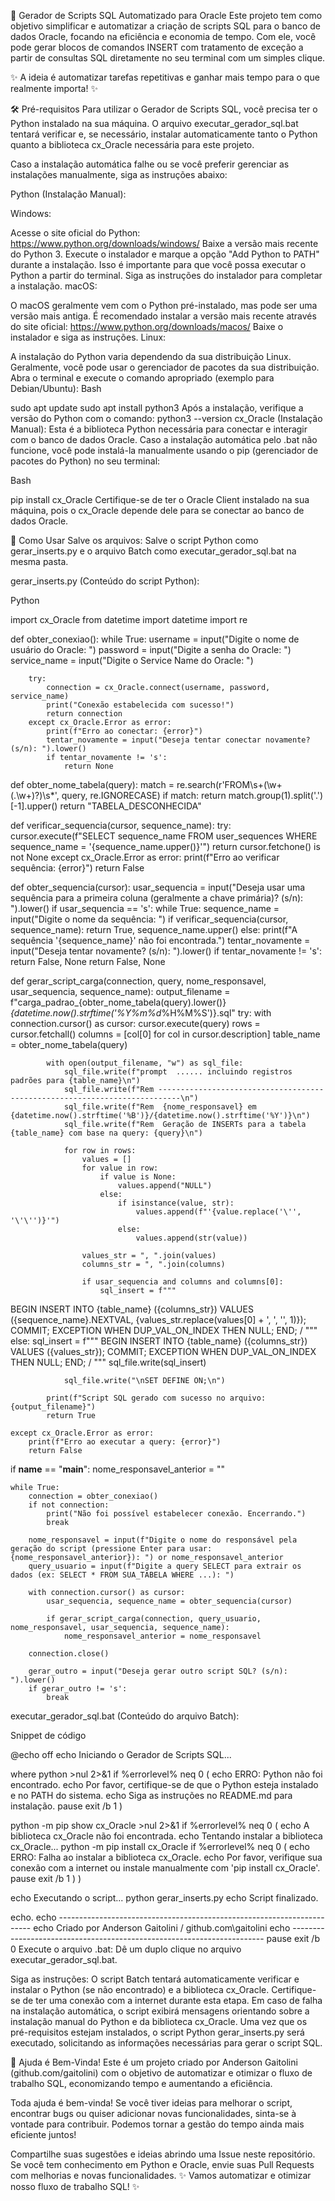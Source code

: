 🚀 Gerador de Scripts SQL Automatizado para Oracle
Este projeto tem como objetivo simplificar e automatizar a criação de scripts SQL para o banco de dados Oracle, focando na eficiência e economia de tempo. Com ele, você pode gerar blocos de comandos INSERT com tratamento de exceção a partir de consultas SQL diretamente no seu terminal com um simples clique.

✨ A ideia é automatizar tarefas repetitivas e ganhar mais tempo para o que realmente importa! ✨

🛠️ Pré-requisitos
Para utilizar o Gerador de Scripts SQL, você precisa ter o Python instalado na sua máquina. O arquivo executar_gerador_sql.bat tentará verificar e, se necessário, instalar automaticamente tanto o Python quanto a biblioteca cx_Oracle necessária para este projeto.

Caso a instalação automática falhe ou se você preferir gerenciar as instalações manualmente, siga as instruções abaixo:

Python (Instalação Manual):

Windows:

Acesse o site oficial do Python: https://www.python.org/downloads/windows/
Baixe a versão mais recente do Python 3.
Execute o instalador e marque a opção "Add Python to PATH" durante a instalação. Isso é importante para que você possa executar o Python a partir do terminal.
Siga as instruções do instalador para completar a instalação.
macOS:

O macOS geralmente vem com o Python pré-instalado, mas pode ser uma versão mais antiga. É recomendado instalar a versão mais recente através do site oficial: https://www.python.org/downloads/macos/
Baixe o instalador e siga as instruções.
Linux:

A instalação do Python varia dependendo da sua distribuição Linux. Geralmente, você pode usar o gerenciador de pacotes da sua distribuição.
Abra o terminal e execute o comando apropriado (exemplo para Debian/Ubuntu):
Bash

sudo apt update
sudo apt install python3
Após a instalação, verifique a versão do Python com o comando: python3 --version
cx_Oracle (Instalação Manual): Esta é a biblioteca Python necessária para conectar e interagir com o banco de dados Oracle. Caso a instalação automática pelo .bat não funcione, você pode instalá-la manualmente usando o pip (gerenciador de pacotes do Python) no seu terminal:

Bash

pip install cx_Oracle
Certifique-se de ter o Oracle Client instalado na sua máquina, pois o cx_Oracle depende dele para se conectar ao banco de dados Oracle.

🚀 Como Usar
Salve os arquivos: Salve o script Python como gerar_inserts.py e o arquivo Batch como executar_gerador_sql.bat na mesma pasta.

gerar_inserts.py (Conteúdo do script Python):

Python

import cx_Oracle
from datetime import datetime
import re

def obter_conexiao():
    while True:
        username = input("Digite o nome de usuário do Oracle: ")
        password = input("Digite a senha do Oracle: ")
        service_name = input("Digite o Service Name do Oracle: ")

        try:
            connection = cx_Oracle.connect(username, password, service_name)
            print("Conexão estabelecida com sucesso!")
            return connection
        except cx_Oracle.Error as error:
            print(f"Erro ao conectar: {error}")
            tentar_novamente = input("Deseja tentar conectar novamente? (s/n): ").lower()
            if tentar_novamente != 's':
                return None

def obter_nome_tabela(query):
    match = re.search(r'FROM\s+(\w+(\.\w+)?)\s*', query, re.IGNORECASE)
    if match:
        return match.group(1).split('.')[-1].upper()
    return "TABELA_DESCONHECIDA"

def verificar_sequencia(cursor, sequence_name):
    try:
        cursor.execute(f"SELECT sequence_name FROM user_sequences WHERE sequence_name = '{sequence_name.upper()}'")
        return cursor.fetchone() is not None
    except cx_Oracle.Error as error:
        print(f"Erro ao verificar sequência: {error}")
        return False

def obter_sequencia(cursor):
    usar_sequencia = input("Deseja usar uma sequência para a primeira coluna (geralmente a chave primária)? (s/n): ").lower()
    if usar_sequencia == 's':
        while True:
            sequence_name = input("Digite o nome da sequência: ")
            if verificar_sequencia(cursor, sequence_name):
                return True, sequence_name.upper()
            else:
                print(f"A sequência '{sequence_name}' não foi encontrada.")
                tentar_novamente = input("Deseja tentar novamente? (s/n): ").lower()
                if tentar_novamente != 's':
                    return False, None
    return False, None

def gerar_script_carga(connection, query, nome_responsavel, usar_sequencia, sequence_name):
    output_filename = f"carga_padrao_{obter_nome_tabela(query).lower()}_{datetime.now().strftime('%Y%m%d_%H%M%S')}.sql"
    try:
        with connection.cursor() as cursor:
            cursor.execute(query)
            rows = cursor.fetchall()
            columns = [col[0] for col in cursor.description]
            table_name = obter_nome_tabela(query)

            with open(output_filename, "w") as sql_file:
                sql_file.write(f"prompt  ...... incluindo registros padrões para {table_name}\n")
                sql_file.write(f"Rem ---------------------------------------------------------------------------\n")
                sql_file.write(f"Rem  {nome_responsavel} em {datetime.now().strftime('%B')}/{datetime.now().strftime('%Y')}\n")
                sql_file.write(f"Rem  Geração de INSERTs para a tabela {table_name} com base na query: {query}\n")

                for row in rows:
                    values = []
                    for value in row:
                        if value is None:
                            values.append("NULL")
                        else:
                            if isinstance(value, str):
                                values.append(f"'{value.replace('\'', '\'\'')}'")
                            else:
                                values.append(str(value))

                    values_str = ", ".join(values)
                    columns_str = ", ".join(columns)

                    if usar_sequencia and columns and columns[0]:
                        sql_insert = f"""
BEGIN
  INSERT INTO {table_name} ({columns_str})
  VALUES ({sequence_name}.NEXTVAL, {values_str.replace(values[0] + ', ', '', 1)});
  COMMIT;
EXCEPTION
  WHEN DUP_VAL_ON_INDEX THEN
    NULL;
END;
/
"""
                    else:
                        sql_insert = f"""
BEGIN
  INSERT INTO {table_name} ({columns_str})
  VALUES ({values_str});
  COMMIT;
EXCEPTION
  WHEN DUP_VAL_ON_INDEX THEN
    NULL;
END;
/
"""
                    sql_file.write(sql_insert)

                sql_file.write("\nSET DEFINE ON;\n")

            print(f"Script SQL gerado com sucesso no arquivo: {output_filename}")
            return True

    except cx_Oracle.Error as error:
        print(f"Erro ao executar a query: {error}")
        return False

if __name__ == "__main__":
    nome_responsavel_anterior = ""

    while True:
        connection = obter_conexiao()
        if not connection:
            print("Não foi possível estabelecer conexão. Encerrando.")
            break

        nome_responsavel = input(f"Digite o nome do responsável pela geração do script (pressione Enter para usar: {nome_responsavel_anterior}): ") or nome_responsavel_anterior
        query_usuario = input(f"Digite a query SELECT para extrair os dados (ex: SELECT * FROM SUA_TABELA WHERE ...): ")

        with connection.cursor() as cursor:
            usar_sequencia, sequence_name = obter_sequencia(cursor)

            if gerar_script_carga(connection, query_usuario, nome_responsavel, usar_sequencia, sequence_name):
                nome_responsavel_anterior = nome_responsavel

        connection.close()

        gerar_outro = input("Deseja gerar outro script SQL? (s/n): ").lower()
        if gerar_outro != 's':
            break
executar_gerador_sql.bat (Conteúdo do arquivo Batch):

Snippet de código

@echo off
echo Iniciando o Gerador de Scripts SQL...

where python >nul 2>&1
if %errorlevel% neq 0 (
    echo ERRO: Python não foi encontrado.
    echo Por favor, certifique-se de que o Python esteja instalado e no PATH do sistema.
    echo Siga as instruções no README.md para instalação.
    pause
    exit /b 1
)

python -m pip show cx_Oracle >nul 2>&1
if %errorlevel% neq 0 (
    echo A biblioteca cx_Oracle não foi encontrada.
    echo Tentando instalar a biblioteca cx_Oracle...
    python -m pip install cx_Oracle
    if %errorlevel% neq 0 (
        echo ERRO: Falha ao instalar a biblioteca cx_Oracle.
        echo Por favor, verifique sua conexão com a internet ou instale manualmente com 'pip install cx_Oracle'.
        pause
        exit /b 1
    )
)

echo Executando o script...
python gerar_inserts.py
echo Script finalizado.

echo.
echo -----------------------------------------------------------------------
echo Criado por Anderson Gaitolini / github.com\gaitolini
echo -----------------------------------------------------------------------
pause
exit /b 0
Execute o arquivo .bat: Dê um duplo clique no arquivo executar_gerador_sql.bat.

Siga as instruções: O script Batch tentará automaticamente verificar e instalar o Python (se não encontrado) e a biblioteca cx_Oracle. Certifique-se de ter uma conexão com a internet durante esta etapa. Em caso de falha na instalação automática, o script exibirá mensagens orientando sobre a instalação manual do Python e da biblioteca cx_Oracle. Uma vez que os pré-requisitos estejam instalados, o script Python gerar_inserts.py será executado, solicitando as informações necessárias para gerar o script SQL.

🤝 Ajuda é Bem-Vinda!
Este é um projeto criado por Anderson Gaitolini (github.com/gaitolini) com o objetivo de automatizar e otimizar o fluxo de trabalho SQL, economizando tempo e aumentando a eficiência.

Toda ajuda é bem-vinda! Se você tiver ideias para melhorar o script, encontrar bugs ou quiser adicionar novas funcionalidades, sinta-se à vontade para contribuir. Podemos tornar a gestão do tempo ainda mais eficiente juntos!

Compartilhe suas sugestões e ideias abrindo uma Issue neste repositório.
Se você tem conhecimento em Python e Oracle, envie suas Pull Requests com melhorias e novas funcionalidades.
✨ Vamos automatizar e otimizar nosso fluxo de trabalho SQL! ✨